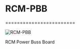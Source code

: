 # RCM-PBB
========================

![RCM-PBB](http://engineering3.org/wp-content/uploads/GitHub/RCM-PBB.jpg)

RCM Power Buss Board
